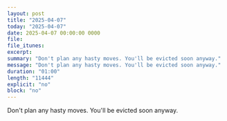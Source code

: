 ```yaml
---
layout: post
title: "2025-04-07"
today: "2025-04-07"
date: 2025-04-07 00:00:00 0000
file:
file_itunes:
excerpt:
summary: "Don't plan any hasty moves. You'll be evicted soon anyway."
message: "Don't plan any hasty moves. You'll be evicted soon anyway."
duration: "01:00"
length: "11444"
explicit: "no"
block: "no"
---
```

Don't plan any hasty moves. You'll be evicted soon anyway.

